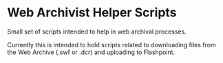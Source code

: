 # Web Archivist Helper Scripts

Small set of scripts intended to help in web archival processes.

Currently this is intended to hold scripts related to downloading files from the Web Archive (.swf or .dcr)
and uploading to Flashpoint.
